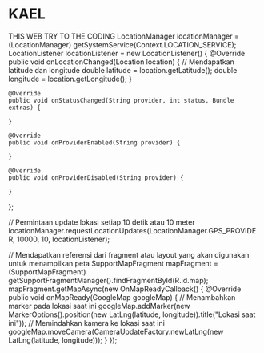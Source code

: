 # KAEL
THIS WEB TRY TO THE CODING
LocationManager locationManager = (LocationManager) getSystemService(Context.LOCATION_SERVICE);
LocationListener locationListener = new LocationListener() {
    @Override
    public void onLocationChanged(Location location) {
        // Mendapatkan latitude dan longitude
        double latitude = location.getLatitude();
        double longitude = location.getLongitude();
    }

    @Override
    public void onStatusChanged(String provider, int status, Bundle extras) {

    }

    @Override
    public void onProviderEnabled(String provider) {

    }

    @Override
    public void onProviderDisabled(String provider) {

    }
};

// Permintaan update lokasi setiap 10 detik atau 10 meter
locationManager.requestLocationUpdates(LocationManager.GPS_PROVIDER, 10000, 10, locationListener);

// Mendapatkan referensi dari fragment atau layout yang akan digunakan untuk menampilkan peta
SupportMapFragment mapFragment = (SupportMapFragment) getSupportFragmentManager().findFragmentById(R.id.map);
mapFragment.getMapAsync(new OnMapReadyCallback() {
    @Override
    public void onMapReady(GoogleMap googleMap) {
        // Menambahkan marker pada lokasi saat ini
        googleMap.addMarker(new MarkerOptions().position(new LatLng(latitude, longitude)).title("Lokasi saat ini"));
        // Memindahkan kamera ke lokasi saat ini
        googleMap.moveCamera(CameraUpdateFactory.newLatLng(new LatLng(latitude, longitude)));
    }
});
